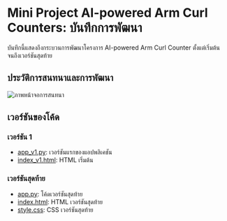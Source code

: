 # Mini Project AI-powered Arm Curl Counters: บันทึกการพัฒนา

บันทึกนี้แสดงถึงกระบวนการพัฒนาโครงการ AI-powered Arm Curl Counter ตั้งแต่เริ่มต้นจนถึงเวอร์ชันสุดท้าย

## ประวัติการสนทนาและการพัฒนา

![ภาพหน้าจอการสนทนา](history_screenshot_conversation-with-claude/)

## เวอร์ชันของโค้ด

### เวอร์ชัน 1
- [app_v1.py](history_python/arm-curl-counter-webapp-1.py): เวอร์ชันแรกของแอปพลิเคชัน
- [index_v1.html](history_html/arm-curl-counter-webapp-html-v1.html): HTML เริ่มต้น

### เวอร์ชันสุดท้าย
- [app.py](../../app.py): โค้ดเวอร์ชันสุดท้าย
- [index.html](../../templates/index.html): HTML เวอร์ชันสุดท้าย
- [style.css](../../static/css/style.css): CSS เวอร์ชันสุดท้าย
